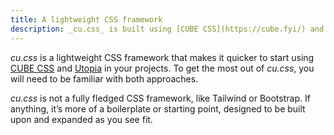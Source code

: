 ```yaml
---
title: A lightweight CSS framework
description: _cu.css_ is built using [CUBE CSS](https://cube.fyi/) and [Utopia](https://utopia.fyi/) fluid responsive design.
---
```


*cu.css* is a lightweight CSS framework that makes it quicker to start using [CUBE CSS](https://cube.fyi/) and [Utopia](https://utopia.fyi/) in your projects. To get the most out of *cu.css*, you will need to be familiar with both approaches. 

*cu.css* is not a fully fledged CSS framework, like Tailwind or Bootstrap. If anything, it’s more of a boilerplate or starting point, designed to be built upon and expanded as you see fit.
